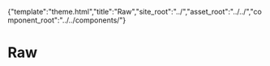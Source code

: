 {"template":"theme.html","title":"Raw","site_root":"../","asset_root":"../../","component_root":"../../components/"}

# Raw

<script>
	$(function() {
		$(".js-demo_carousel").carousel({ theme: "" });
		$(".js-demo_checkbox").checkbox({ theme: "" });
		$(".js-demo_dropdown").dropdown({ theme: "", customClass: "blahhhh" });
	});
</script>